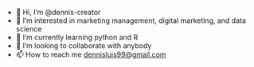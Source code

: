 - 👋 Hi, I’m @dennis-creator
- 👀 I’m interested in marketing management, digital marketing, and data science
- 🌱 I’m currently learning python and R
- 💞️ I’m looking to collaborate with anybody
- 📫 How to reach me dennisluis99@gmail.com

<!---
dennis-creator/dennis-creator is a ✨ special ✨ repository because its `README.md` (this file) appears on your GitHub profile.
You can click the Preview link to take a look at your changes.
--->
